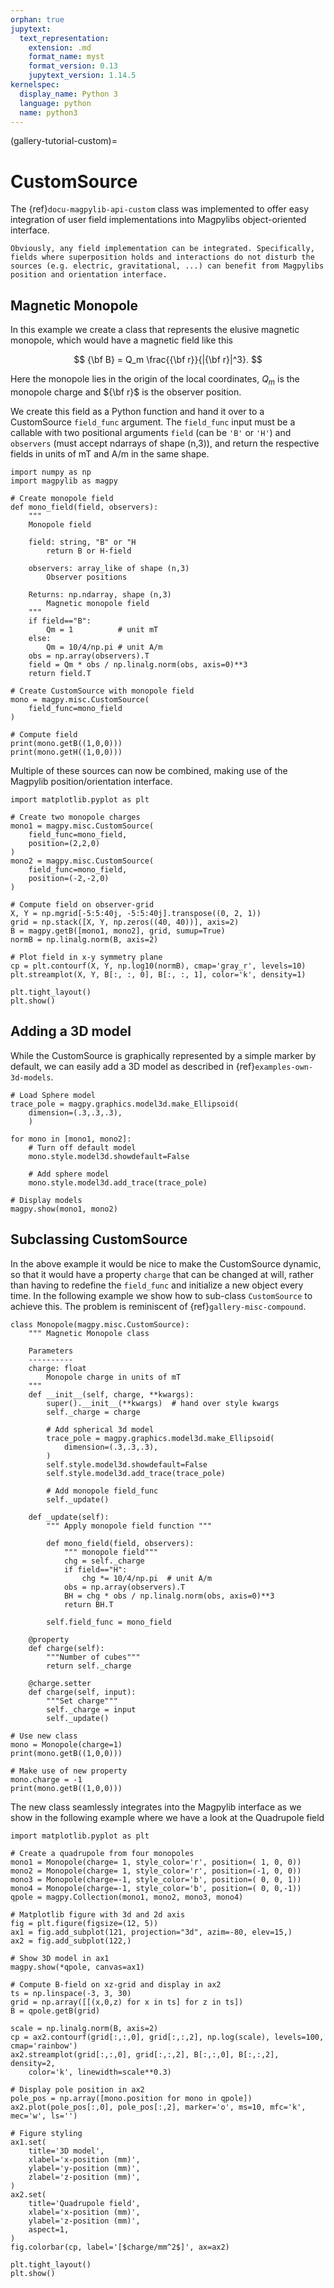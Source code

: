 ```yaml
---
orphan: true
jupytext:
  text_representation:
    extension: .md
    format_name: myst
    format_version: 0.13
    jupytext_version: 1.14.5
kernelspec:
  display_name: Python 3
  language: python
  name: python3
---
```


(gallery-tutorial-custom)=

# CustomSource

The {ref}`docu-magpylib-api-custom` class was implemented to offer easy integration of user field implementations into Magpylibs object-oriented interface.

```{note}
Obviously, any field implementation can be integrated. Specifically, fields where superposition holds and interactions do not disturb the sources (e.g. electric, gravitational, ...) can benefit from Magpylibs position and orientation interface.
```

## Magnetic Monopole

In this example we create a class that represents the elusive magnetic monopole, which would have a magnetic field like this

$$
{\bf B} = Q_m \frac{{\bf r}}{|{\bf r}|^3}.
$$

Here the monopole lies in the origin of the local coordinates, $Q_m$ is the monopole charge and ${\bf r}$ is the observer position.

We create this field as a Python function and hand it over to a CustomSource `field_func` argument. The `field_func` input must be a callable with two positional arguments `field` (can be `'B'` or `'H'`) and `observers` (must accept ndarrays of shape (n,3)), and return the respective fields in units of mT and A/m in the same shape.

```{code-cell} ipython3
import numpy as np
import magpylib as magpy

# Create monopole field
def mono_field(field, observers):
    """
    Monopole field

    field: string, "B" or "H
        return B or H-field

    observers: array_like of shape (n,3)
        Observer positions

    Returns: np.ndarray, shape (n,3)
        Magnetic monopole field
    """
    if field=="B":
        Qm = 1          # unit mT
    else:
        Qm = 10/4/np.pi # unit A/m
    obs = np.array(observers).T
    field = Qm * obs / np.linalg.norm(obs, axis=0)**3
    return field.T

# Create CustomSource with monopole field
mono = magpy.misc.CustomSource(
    field_func=mono_field
)

# Compute field
print(mono.getB((1,0,0)))
print(mono.getH((1,0,0)))
```

Multiple of these sources can now be combined, making use of the Magpylib position/orientation interface.

```{code-cell} ipython3
import matplotlib.pyplot as plt

# Create two monopole charges
mono1 = magpy.misc.CustomSource(
    field_func=mono_field,
    position=(2,2,0)
)
mono2 = magpy.misc.CustomSource(
    field_func=mono_field,
    position=(-2,-2,0)
)

# Compute field on observer-grid
X, Y = np.mgrid[-5:5:40j, -5:5:40j].transpose((0, 2, 1))
grid = np.stack([X, Y, np.zeros((40, 40))], axis=2)
B = magpy.getB([mono1, mono2], grid, sumup=True)
normB = np.linalg.norm(B, axis=2)

# Plot field in x-y symmetry plane
cp = plt.contourf(X, Y, np.log10(normB), cmap='gray_r', levels=10)
plt.streamplot(X, Y, B[:, :, 0], B[:, :, 1], color='k', density=1)

plt.tight_layout()
plt.show()
```

## Adding a 3D model

While the CustomSource is graphically represented by a simple marker by default, we can easily add a 3D model as described in {ref}`examples-own-3d-models`.

```{code-cell} ipython3
# Load Sphere model
trace_pole = magpy.graphics.model3d.make_Ellipsoid(
    dimension=(.3,.3,.3),
    )

for mono in [mono1, mono2]:
    # Turn off default model
    mono.style.model3d.showdefault=False

    # Add sphere model
    mono.style.model3d.add_trace(trace_pole)

# Display models
magpy.show(mono1, mono2)
```

## Subclassing CustomSource

In the above example it would be nice to make the CustomSource dynamic, so that it would have a property `charge` that can be changed at will, rather than having to redefine the `field_func` and initialize a new object every time. In the following example we show how to sub-class `CustomSource` to achieve this. The problem is reminiscent of {ref}`gallery-misc-compound`.

```{code-cell} ipython3
class Monopole(magpy.misc.CustomSource):
    """ Magnetic Monopole class

    Parameters
    ----------
    charge: float
        Monopole charge in units of mT
    """
    def __init__(self, charge, **kwargs):
        super().__init__(**kwargs)  # hand over style kwargs
        self._charge = charge

        # Add spherical 3d model
        trace_pole = magpy.graphics.model3d.make_Ellipsoid(
            dimension=(.3,.3,.3),
        )
        self.style.model3d.showdefault=False
        self.style.model3d.add_trace(trace_pole)

        # Add monopole field_func
        self._update()

    def _update(self):
        """ Apply monopole field function """

        def mono_field(field, observers):
            """ monopole field"""
            chg = self._charge
            if field=="H":
                chg *= 10/4/np.pi  # unit A/m
            obs = np.array(observers).T
            BH = chg * obs / np.linalg.norm(obs, axis=0)**3
            return BH.T

        self.field_func = mono_field

    @property
    def charge(self):
        """Number of cubes"""
        return self._charge

    @charge.setter
    def charge(self, input):
        """Set charge"""
        self._charge = input
        self._update()

# Use new class
mono = Monopole(charge=1)
print(mono.getB((1,0,0)))

# Make use of new property
mono.charge = -1
print(mono.getB((1,0,0)))
```

The new class seamlessly integrates into the Magpylib interface as we show in the following example where we have a look at the Quadrupole field

```{code-cell} ipython3
import matplotlib.pyplot as plt

# Create a quadrupole from four monopoles
mono1 = Monopole(charge= 1, style_color='r', position=( 1, 0, 0))
mono2 = Monopole(charge= 1, style_color='r', position=(-1, 0, 0))
mono3 = Monopole(charge=-1, style_color='b', position=( 0, 0, 1))
mono4 = Monopole(charge=-1, style_color='b', position=( 0, 0,-1))
qpole = magpy.Collection(mono1, mono2, mono3, mono4)

# Matplotlib figure with 3d and 2d axis
fig = plt.figure(figsize=(12, 5))
ax1 = fig.add_subplot(121, projection="3d", azim=-80, elev=15,)
ax2 = fig.add_subplot(122,)

# Show 3D model in ax1
magpy.show(*qpole, canvas=ax1)

# Compute B-field on xz-grid and display in ax2
ts = np.linspace(-3, 3, 30)
grid = np.array([[(x,0,z) for x in ts] for z in ts])
B = qpole.getB(grid)

scale = np.linalg.norm(B, axis=2)
cp = ax2.contourf(grid[:,:,0], grid[:,:,2], np.log(scale), levels=100, cmap='rainbow')
ax2.streamplot(grid[:,:,0], grid[:,:,2], B[:,:,0], B[:,:,2], density=2,
    color='k', linewidth=scale**0.3)

# Display pole position in ax2
pole_pos = np.array([mono.position for mono in qpole])
ax2.plot(pole_pos[:,0], pole_pos[:,2], marker='o', ms=10, mfc='k', mec='w', ls='')

# Figure styling
ax1.set(
    title='3D model',
    xlabel='x-position (mm)',
    ylabel='y-position (mm)',
    zlabel='z-position (mm)',
)
ax2.set(
    title='Quadrupole field',
    xlabel='x-position (mm)',
    ylabel='z-position (mm)',
    aspect=1,
)
fig.colorbar(cp, label='[$charge/mm^2$]', ax=ax2)

plt.tight_layout()
plt.show()
```